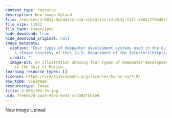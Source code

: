```yaml
---
content_type: resource
description: New image Upload
file: /courses/2-003j-dynamics-and-vibration-13-013j-fall-2002/7fe6d6763aad95ea6ed1cc7002fbb1e6_2-003jf02-th.jpg
file_size: 11932
file_type: image/jpeg
hide_download: true
hide_download_original: null
image_metadata:
  caption: "Four types of deepwater development systems used in the Gulf of Mexico.\
    \ (Image courtesy of the\_[U.S. Department of the Interior](http://www.doi.gov/).)"
  credit: ''
  image-alt: An illustration showing four types of deepwater development systems used
    in the Gulf of Mexico.
learning_resource_types: []
license: https://creativecommons.org/licenses/by-nc-sa/4.0/
ocw_type: OCWImage
resourcetype: Image
title: 2-003jf02-th.jpg
uid: 7fe6d676-3aad-95ea-6ed1-cc7002fbb1e6
---
```

New image Upload